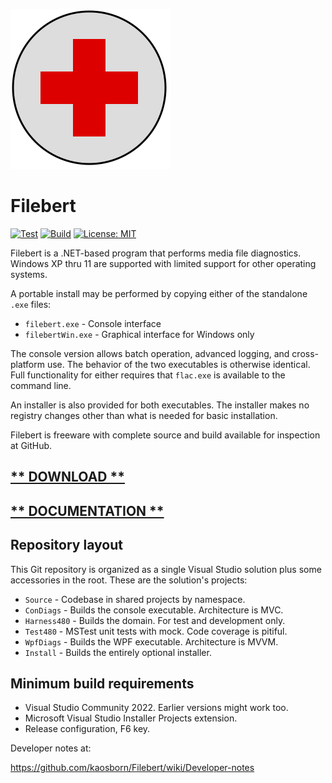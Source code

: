 ![logo](Images/FirstAidWin256.png)
# Filebert

[![Test](https://github.com/kaosborn/Filebert/actions/workflows/test.yml/badge.svg)](https://github.com/kaosborn/Filebert/actions/workflows/test.yml)
[![Build](https://github.com/kaosborn/Filebert/actions/workflows/build.yml/badge.svg)](https://github.com/kaosborn/Filebert/actions/workflows/build.yml)
[![License: MIT](https://img.shields.io/badge/License-MIT-yellow.svg)](https://github.com/kaosborn/Filebert/blob/master/LICENSE)

Filebert is a .NET-based program that performs media file diagnostics.
Windows XP thru 11 are supported with limited support for other operating systems.

A portable install may be performed by copying either of the standalone `.exe` files:

* `filebert.exe` - Console interface
* `filebertWin.exe` - Graphical interface for Windows only

The console version allows batch operation, advanced logging, and cross-platform use.
The behavior of the two executables is otherwise identical.
Full functionality for either requires that `flac.exe` is available to the command line.

An installer is also provided for both executables.
The installer makes no registry changes other than what is needed for basic installation.

Filebert is freeware with complete source and build available for inspection at GitHub.

## [** DOWNLOAD **](https://github.com/kaosborn/Filebert/releases/)

## [** DOCUMENTATION **](https://github.com/kaosborn/Filebert/wiki/)

## Repository layout

This Git repository is organized as a single Visual Studio solution plus some accessories in the root.
These are the solution's projects:

* `Source` - Codebase in shared projects by namespace.
* `ConDiags` - Builds the console executable. Architecture is MVC.
* `Harness480` - Builds the domain. For test and development only.
* `Test480` - MSTest unit tests with mock. Code coverage is pitiful.
* `WpfDiags` - Builds the WPF executable. Architecture is MVVM.
* `Install` - Builds the entirely optional installer.

## Minimum build requirements

* Visual Studio Community 2022. Earlier versions might work too.
* Microsoft Visual Studio Installer Projects extension.
* Release configuration, F6 key.

Developer notes at:

https://github.com/kaosborn/Filebert/wiki/Developer-notes
